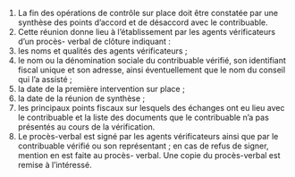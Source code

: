 1) La fin des opérations de contrôle sur place doit être constatée par une synthèse des points d’accord et de désaccord avec le contribuable.
2) Cette réunion donne lieu à l’établissement par les agents vérificateurs d’un procès-
verbal de clôture indiquant :
1) les noms et qualités des agents vérificateurs ;
1) le nom ou la dénomination sociale du contribuable vérifié, son identifiant
fiscal unique et son adresse, ainsi éventuellement que le nom du conseil qui l’a assisté ;
3) la date de la première intervention sur place ;
3) la date de la réunion de synthèse ;
3) les principaux points fiscaux sur lesquels des échanges ont eu lieu avec le
contribuable et la liste des documents que le contribuable n’a pas présentés au cours de la vérification.
3) Le procès-verbal est signé par les agents vérificateurs ainsi que par le contribuable
vérifié ou son représentant ; en cas de refus de signer, mention en est faite au procès- verbal. Une copie du procès-verbal est remise à l’intéressé.